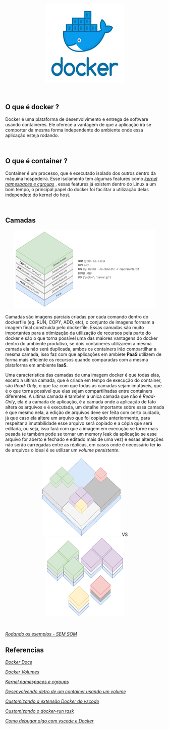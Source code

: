 
<p align="center">
    <img width="250" height="250" src="./source/images/docker.png"/>
<p>

<br>

## O que é docker ?

Docker é uma plataforma de desenvolvimento e entrega de software usando containeres. Ele oferece a vantagem de que a aplicação irá se comportar da mesma forma independente do ambiente onde essa aplicação esteja rodando.

<br>

## O que é container ?

Container é um processo, que é executado isolado dos outros dentro da máquina hospedeira. Esse isolamento tem algumas features como *[kernel namespaces e cgroups](https://medium.com/@saschagrunert/demystifying-containers-part-i-kernel-space-2c53d6979504)* , essas features já existem dentro do Linux a um bom tempo, o principal papel do docker foi facilitar a utilização delas independete do kernel do host.

<br>

## Camadas

<p align="center">
    <img width="450" height="250" src="./source/images/camadas-dockerfile.png"/>
<p>

Camadas são imagens parciais criadas por cada comando dentro do dockerfile (eg. RUN, COPY, ADD, etc), o conjunto de imagens formam a imagem final construída pelo dockerfile. Essas camadas são muito importantes para a otimização da utilização de recursos pela parte do docker e são o que torna possível uma das maiores vantagens do docker dentro do ambiente produtivo, se dois containeres utilizarem a mesma camada ela não será duplicada, ambos os containers irão compartilhar a mesma camada, isso faz com que aplicações em ambiete **PaaS** utilizem de forma mais eficiente os recursos quando comparadas com a mesma plataforma em ambiente **IaaS**.

Uma caracteristica das camadas de uma imagem docker é que todas elas, exceto a ultima camada, que é criada em tempo de execução do container, são *Read-Only*, o que faz com que todas as camadas sejam imutáveis, que é o que torna possível que elas sejam compartilhadas entre containers diferentes. A ultima camada é também a unica camada que não é *Read-Only*, ela é a camada de aplicação, é a camada onde a aplicação de fato altera os arquivos e é executada, um detalhe importante sobre essa camada é que mesmo nela, a edição de arquivos deve ser feita com certo cuidado, já que caso ela altere um arquivo que foi copiado anteriormente, para respeitar a imutabilidade esse arquivo será copiado e a cópia que será editada, ou seja, isso fará com que a imagem em execução se torne mais pesada (e também pode se tornar um memory leak da aplicação se esse arquivo for aberto e fechado e editado mais de uma vez) e essas alterações não serão carregadas entre as réplicas, em casos onde é necessário ter **io** de arquivos o ideal é se utilizar um *volume persistente*.

<p align="center">
    <span align="left" width="50%"><img width="250" height="250" src="./source/images/paas.png"/></span>
    VS
    <span align="right" width="50%"><img width="250" height="250" src="./source/images/iaas.png"/></span>
<p>

<br>

*[Rodando os exemplos - SEM SOM](https://youtu.be/bCojDwskknQ)*


## Referencias

*[Docker Docs](https://docs.docker.com/)*

*[Docker Volumes](https://docs.docker.com/storage/volumes/)*

*[Kernel namespaces e cgroups](https://medium.com/@saschagrunert/demystifying-containers-part-i-kernel-space-2c53d6979504)*

*[Desenvolvendo detro de um container usando um volume](https://code.visualstudio.com/docs/remote/containers)*

*[Customizando a extensão Docker do vscode](https://code.visualstudio.com/docs/containers/reference#_docker-run-task)*

*[Customizando o docker-run task](https://code.visualstudio.com/docs/containers/reference#_python-object-properties-dockerrun-task)*

*[Como debugar algo com vscode e Docker](https://code.visualstudio.com/docs/containers/debug-common)*
